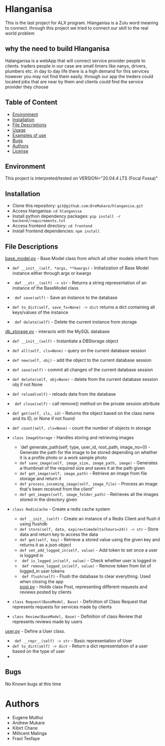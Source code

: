 # Hlanganisa

This is the last project for ALX program. Hlanganisa is a Zulu word meaning to connect. through this project we tried to connect our skill to the real world problem

## why the need to build Hlanganisa

Halanganisa is a webApp that will connect service provider people to clients. traders people in our case are small timers like nanys, drivers, plumbers etc. in day to day life there is a high demand for this services however you may not find them easily. through our app the treders could located jobs that are near by them and clients could find the service provider they choose   

## Table of Content
* [Environment](#environment)
* [Installation](#installation)
* [File Descriptions](#file-descriptions)
* [Usage](#usage)
* [Examples of use](#examples-of-use)
* [Bugs](#bugs)
* [Authors](#authors)
* [License](#license)

## Environment
This project is interpreted/tested on VERSION="20.04.4 LTS (Focal Fossa)"

## Installation

* Clone this repository: `git@github.com:DreMukare/hlanganisa.git`
* Access hlanganisa: `cd hlanganisa`
* Install python dependency packages: `pip install -r backend/requirements.txt`
* Access frontend directory: `cd frontend`
* Install frontend dependencies: `npm install`

## File Descriptions

[base_model.py](base_model.py) - Base Model class from which all other models inherit from

- `def __init__(self, *args, **kwargs)` -  Initialization of Base Model instance either through args or kwargs

- ` def __str__(self) -> str` - Returns a string representation of an instance of the
        BaseModel class
- ` def save(self)` - Save an instance to the database
- `def to_dict(self, save_fs=None) -> dict` returns a dict containing all keys/values of the instance
- ` def delete(self)` - Delete the current instance from storage

[db_storage.py](db_storage.py) - interacts with the MySQL database

- `def __init__(self)` - Instantiate a DBStorage object
- `def all(self, cls=None)` - query on the current database session
- `def new(self, obj)` - add the object to the current database session
- `def save(self)` - commit all changes of the current database session
- `def delete(self, obj=None)` - delete from the current database session obj if not None
- `def reload(self)` - reloads data from the database
- ` def close(self)` - call remove() method on the private session attribute
- `def get(self, cls, id)` - Returns the object based on the class name and its ID, or
        None if not found
- `def count(self, cls=None)` - count the number of objects in storage
- `class ImageStorage` - Handles storing and retrieving images
    - `def generate_path(self, type, user_id, root_path, image_no=0) - Generate the path for the image to be stored depending on whether it
           is a profile photo or a work sample photo
    - `def save_image(self, image_size, image_path, image)` - Generates a thumbnail of the required size and saves it at
           the path given
    - `def get_image(self, image_path)` - Retrieve an image from file storage and return it
    - `def process_incoming_image(self, image_file)` - Process an image that's been received from the client"
    - `def get_images(self, image_folder_path)` - Retrieves all the images stored in the directory given
- `class RedisCache` -  Create a redis cache system
   - `def __init__(self)` -  Create an instance of a Redis Client and flush it using flushdb
   - `def store(self, data, expire=timedelta(hours=24)) -> str` -  Store data and return key to access the data
   - `def get(self, key)` - Retrieve a stored value using the given key and returns it as
        a json object
   - `def set_add_logged_in(self, value)` - Add token to set once a user is logged in
   - ` def is_logged_in(self, value)` - Check whether user is logged in
   - ` def remove_logged_in(self, value)` -  Remove token from list of logged_in user tokens
   - ` def flush(self)` - Flush the database to clear everything.
        Used when closing the app		
[post.py](post.py) - Holds class Post, representing different requests and reviews posted by clients

- `class Request(BaseModel, Base)` - Definition of Class Request that represents requests for services made by
    clients
- `class Review(BaseModel, Base)` - Definition of class Review that represents reviews made by users

[user.py](user.py) - Define a User class.

- ` def __repr__(self) -> str` - Basic representation of User
- `def to_dict(self) -> dict` - Return a dict representation of a user based on the type of user
- 

## Bugs
No Known bugs at this time

# Authors
- Eugene Muthui 
- Andrew Mukare
- Kibirt Chane
- Millicent Malinga
- Fraol Tesfaye


